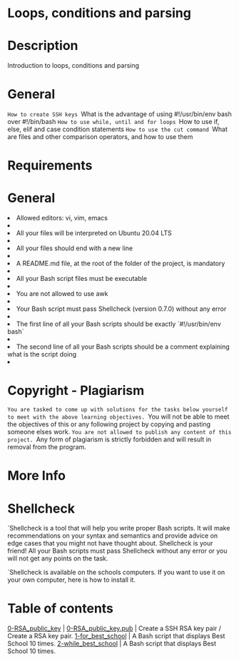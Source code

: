 # Loops, conditions and parsing

# Description
Introduction to loops, conditions and parsing 

# General
`How to create SSH keys
`What is the advantage of using #!/usr/bin/env bash over #!/bin/bash
`How to use while, until and for loops
`How to use if, else, elif and case condition statements
`How to use the cut command
`What are files and other comparison operators, and how to use them

# Requirements

# General
<li> Allowed editors: vi, vim, emacs <li>
<li> All your files will be interpreted on Ubuntu 20.04 LTS <li>
<li> All your files should end with a new line <li>
<li> A README.md file, at the root of the folder of the project, is mandatory <li>
<li> All your Bash script files must be executable <li>
<li> You are not allowed to use awk <li>
<li> Your Bash script must pass Shellcheck (version 0.7.0) without any error <li>
<li> The first line of all your Bash scripts should be exactly `#!/usr/bin/env bash` <li>
<li> The second line of all your Bash scripts should be a comment explaining what is the script doing <li>

# Copyright - Plagiarism
`You are tasked to come up with solutions for the tasks below yourself to meet with the above learning objectives.
`You will not be able to meet the objectives of this or any following project by copying and pasting someone elses work.
`You are not allowed to publish any content of this project.
`Any form of plagiarism is strictly forbidden and will result in removal from the program.

# More Info
# Shellcheck
`Shellcheck is a tool that will help you write proper Bash scripts. It will make recommendations on your syntax and semantics and provide advice on edge cases that you might not have thought about. Shellcheck is your friend! All your Bash scripts must pass Shellcheck without any error or you will not get any points on the task.

`Shellcheck is available on the schools computers. If you want to use it on your own computer, here is how to install it.

# Table of contents

[0-RSA_public_key](./0-RSA_public_key) | [0-RSA_public_key.pub](./0-RSA_public_key.pub) |  Create a SSH RSA key pair / Create a RSA key pair.
[1-for_best_school](./1-for_best_school) | A Bash script that displays Best School 10 times.
[2-while_best_school](./2-while_best_school) |  A Bash script that displays Best School 10 times.
